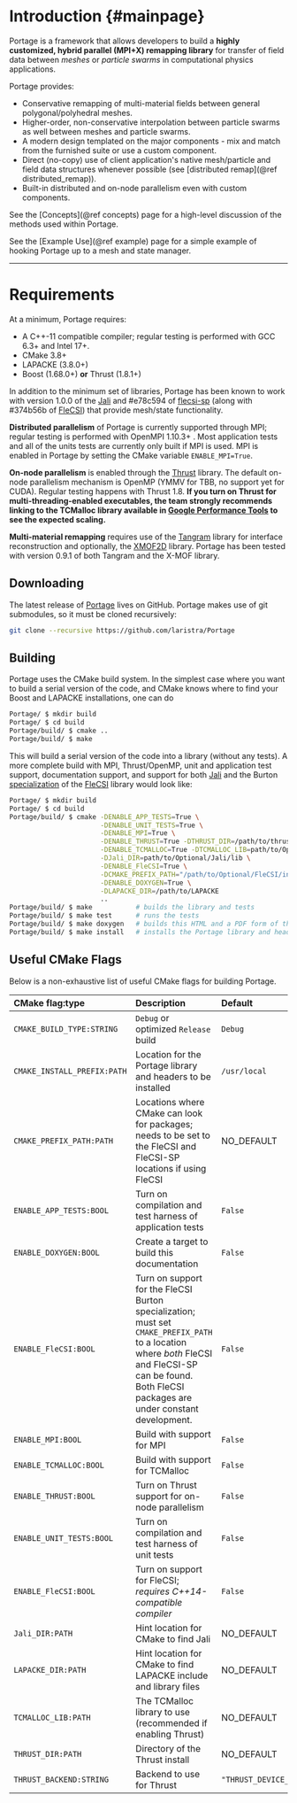 # Introduction {#mainpage} 

Portage is a framework that allows developers to build a **highly
customized, hybrid parallel (MPI+X) remapping library** for transfer of
field data between *meshes* or *particle swarms* in computational physics applications.

Portage provides:
- Conservative remapping of multi-material fields between general
  polygonal/polyhedral meshes.
- Higher-order, non-conservative interpolation between particle swarms
  as well between meshes and particle swarms.
- A modern design templated on the major components - mix and match from
  the furnished suite or use a custom component.
- Direct (no-copy) use of client application's native mesh/particle and 
  field data structures whenever possible (see [distributed remap](@ref distributed_remap)).
- Built-in distributed and on-node parallelism even with custom components.

See the [Concepts](@ref concepts) page for a high-level discussion of
the methods used within Portage.

See the [Example Use](@ref example) page for a simple example of
hooking Portage up to a mesh and state manager.

---

# Requirements

At a minimum, Portage requires:
- A C++-11 compatible compiler; regular testing is performed with GCC
  6.3+ and Intel 17+.
- CMake 3.8+
- LAPACKE (3.8.0+)
- Boost (1.68.0+) **or** Thrust (1.8.1+)

In addition to the minimum set of libraries, Portage has been known to
work with version 1.0.0 of the [Jali](https://github.com/lanl/jali) and
\#e78c594 of [flecsi-sp](https://github.com/laristra/flecsi-sp) (along
with \#374b56b of [FleCSI](https://github.com/laristra/flecsi)) that
provide mesh/state functionality.

**Distributed parallelism** of Portage is currently supported through MPI;
regular testing is performed with OpenMPI 1.10.3+ .  Most application
tests and all of the units tests are currently only built if MPI is
used.  MPI is enabled in Portage by setting the CMake variable
`ENABLE_MPI=True`.

**On-node parallelism** is enabled through the
[Thrust](https://thrust.github.io) library. The default on-node
parallelism mechanism is OpenMP (YMMV for TBB, no support
yet for CUDA). Regular testing happens with Thrust 1.8. **If you turn
on Thrust for multi-threading-enabled executables, the team strongly
recommends linking to the TCMalloc library available in [Google
Performance Tools](https://github.com/gperftools/gperftools) to see the expected scaling.**

**Multi-material remapping** requires use of the
[Tangram](https://github.com/laristra/tangram) library for interface
reconstruction and optionally, the
[XMOF2D](https://github.com/laristra/xmof2d) library. Portage has been
tested with version 0.9.1 of both Tangram and the X-MOF library.


## Downloading

The latest release of [Portage](https://github.com/laristra/Portage)
lives on GitHub.  Portage makes use of git submodules, so it must be
cloned recursively:

```sh
git clone --recursive https://github.com/laristra/Portage
```

## Building

Portage uses the CMake build system.  In the simplest case where you
want to build a serial version of the code, and CMake knows where to
find your Boost and LAPACKE installations, one can do

```sh
Portage/ $ mkdir build
Portage/ $ cd build
Portage/build/ $ cmake ..
Portage/build/ $ make
```

This will build a serial version of the code into a library (without
any tests).  A more complete build with MPI, Thrust/OpenMP, unit and
application test support, documentation support, and support for both
[Jali](https://github.com/lanl/jali) and the Burton
[specialization](https://github.com/laristra/flecsi-sp) of the
[FleCSI](https://github.com/laristra/flecsi) library would look like:

~~~sh
Portage/ $ mkdir build
Portage/ $ cd build
Portage/build/ $ cmake -DENABLE_APP_TESTS=True \
                       -DENABLE_UNIT_TESTS=True \
                       -DENABLE_MPI=True \
                       -DENABLE_THRUST=True -DTHRUST_DIR=/path/to/thrust/include/directory \
                       -DENABLE_TCMALLOC=True -DTCMALLOC_LIB=path/to/Optional/TCMalloc/lib \
                       -DJali_DIR=path/to/Optional/Jali/lib \
                       -DENABLE_FleCSI=True \
                       -DCMAKE_PREFIX_PATH="/path/to/Optional/FleCSI/install;/path/to/FleCSI-sp/install" \
                       -DENABLE_DOXYGEN=True \
                       -DLAPACKE_DIR=/path/to/LAPACKE
					   ..
Portage/build/ $ make           # builds the library and tests
Portage/build/ $ make test      # runs the tests
Portage/build/ $ make doxygen   # builds this HTML and a PDF form of the documentation
Portage/build/ $ make install   # installs the Portage library and headers into CMAKE_INSTALL_PREFIX
~~~

## Useful CMake Flags
Below is a non-exhaustive list of useful CMake flags for building
Portage.

| CMake flag:type | Description | Default |
|:----------|:------------|:--------|
| `CMAKE_BUILD_TYPE:STRING`| `Debug` or optimized `Release` build | `Debug` |
| `CMAKE_INSTALL_PREFIX:PATH` | Location for the Portage library and headers to be installed | `/usr/local` |
| `CMAKE_PREFIX_PATH:PATH` | Locations where CMake can look for packages; needs to be set to the FleCSI and FleCSI-SP locations if using FleCSI | NO_DEFAULT |
| `ENABLE_APP_TESTS:BOOL` | Turn on compilation and test harness of application tests | `False` |
| `ENABLE_DOXYGEN:BOOL` | Create a target to build this documentation | `False` |
| `ENABLE_FleCSI:BOOL` | Turn on support for the FleCSI Burton specialization; must set `CMAKE_PREFIX_PATH` to a location where _both_ FleCSI and FleCSI-SP can be found. Both FleCSI packages are under constant development. | `False` |
| `ENABLE_MPI:BOOL` | Build with support for MPI | `False` |
| `ENABLE_TCMALLOC:BOOL` | Build with support for TCMalloc | `False` |
| `ENABLE_THRUST:BOOL` | Turn on Thrust support for on-node parallelism | `False` |
| `ENABLE_UNIT_TESTS:BOOL` | Turn on compilation and test harness of unit tests | `False` |
| `ENABLE_FleCSI:BOOL` | Turn on support for FleCSI; _requires C++14-compatible compiler_ | `False` |
| `Jali_DIR:PATH` | Hint location for CMake to find Jali | NO_DEFAULT |
| `LAPACKE_DIR:PATH` | Hint location for CMake to find LAPACKE include and library files | NO_DEFAULT |
| `TCMALLOC_LIB:PATH` | The TCMalloc library to use (recommended if enabling Thrust) | NO_DEFAULT |
| `THRUST_DIR:PATH` | Directory of the Thrust install | NO_DEFAULT |
| `THRUST_BACKEND:STRING` | Backend to use for Thrust | `"THRUST_DEVICE_SYSTEM_OMP"` |
